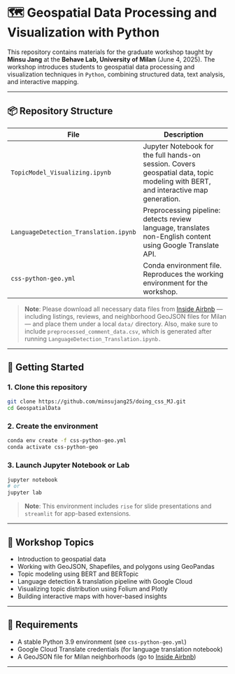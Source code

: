 # 🗺️ Geospatial Data Processing and Visualization with Python

This repository contains materials for the graduate workshop taught by **Minsu Jang** at the **Behave Lab, University of Milan** (June 4, 2025). The workshop introduces students to geospatial data processing and visualization techniques in `Python`, combining structured data, text analysis, and interactive mapping.

---

## 📦 Repository Structure

| File | Description |
|------|-------------|
| `TopicModel_Visualizing.ipynb` | Jupyter Notebook for the full hands-on session. Covers geospatial data, topic modeling with BERT, and interactive map generation. |
| `LanguageDetection_Translation.ipynb` | Preprocessing pipeline: detects review language, translates non-English content using Google Translate API. |
| `css-python-geo.yml` | Conda environment file. Reproduces the working environment for the workshop. |

> **Note**: Please download all necessary data files from [Inside Airbnb](https://insideairbnb.com/get-the-data/) — including listings, reviews, and neighborhood GeoJSON files for Milan — and place them under a local `data/` directory. Also, make sure to include `preprocessed_comment_data.csv`,  which is generated after running `LanguageDetection_Translation.ipynb.`

---

## 🚀 Getting Started

### 1. Clone this repository

```bash
git clone https://github.com/minsujang25/doing_css_MJ.git
cd GeospatialData
```

### 2. Create the environment

```bash
conda env create -f css-python-geo.yml
conda activate css-python-geo
```

### 3. Launch Jupyter Notebook or Lab

```bash
jupyter notebook
# or
jupyter lab
```

> **Note**: This environment includes `rise` for slide presentations and `streamlit` for app-based extensions.

---

## 🧭 Workshop Topics

- Introduction to geospatial data
- Working with GeoJSON, Shapefiles, and polygons using GeoPandas
- Topic modeling using BERT and BERTopic
- Language detection & translation pipeline with Google Cloud
- Visualizing topic distribution using Folium and Plotly
- Building interactive maps with hover-based insights

---

## 📝 Requirements

- A stable Python 3.9 environment (see `css-python-geo.yml`)
- Google Cloud Translate credentials (for language translation notebook)
- A GeoJSON file for Milan neighborhoods (go to [Inside Airbnb](https://insideairbnb.com/get-the-data/))

---

